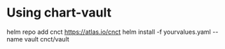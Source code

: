 
Using chart-vault
====================


   helm repo add cnct https://atlas.io/cnct
   helm install -f yourvalues.yaml --name vault cnct/vault

